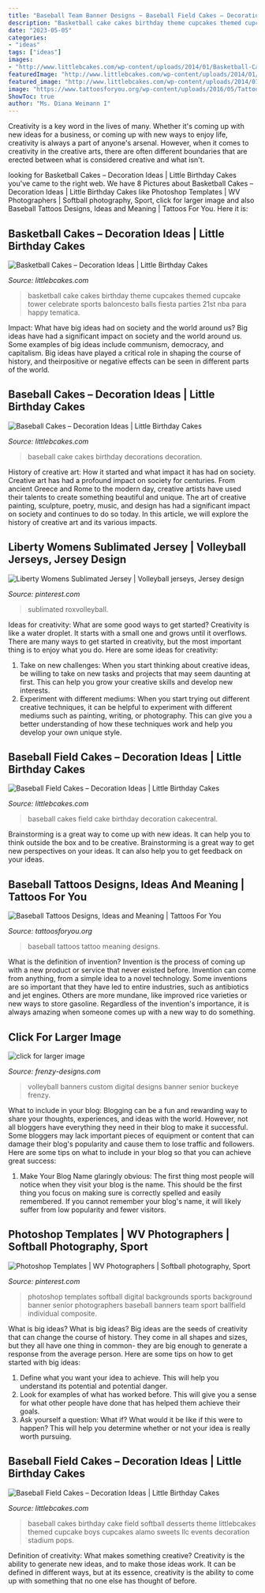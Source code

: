 ```yaml
---
title: "Baseball Team Banner Designs ~ Baseball Field Cakes – Decoration Ideas"
description: "Basketball cake cakes birthday theme cupcakes themed cupcake tower celebrate sports baloncesto balls fiesta parties 21st nba para happy tematica"
date: "2023-05-05"
categories:
- "ideas"
tags: ["ideas"]
images:
- "http://www.littlebcakes.com/wp-content/uploads/2014/01/Basketball-Cake-Balls-682x1024.jpg"
featuredImage: "http://www.littlebcakes.com/wp-content/uploads/2014/01/Baseball-Field-Cake.jpg"
featured_image: "http://www.littlebcakes.com/wp-content/uploads/2014/01/Baseball-Field-Cake.jpg"
image: "https://www.tattoosforyou.org/wp-content/uploads/2016/05/Tattoo-Baseball.jpg"
ShowToc: true
author: "Ms. Diana Weimann I"
---
```



Creativity is a key word in the lives of many. Whether it's coming up with new ideas for a business, or coming up with new ways to enjoy life, creativity is always a part of anyone's arsenal. However, when it comes to creativity in the creative arts, there are often different boundaries that are erected between what is considered creative and what isn't.

	

		
looking for Basketball Cakes – Decoration Ideas | Little Birthday Cakes you've came to the right web. We have 8 Pictures about Basketball Cakes – Decoration Ideas | Little Birthday Cakes like Photoshop Templates | WV Photographers | Softball photography, Sport, click for larger image and also Baseball Tattoos Designs, Ideas and Meaning | Tattoos For You. Here it is:
		
    
## Basketball Cakes – Decoration Ideas | Little Birthday Cakes

<img loading=lazy src="http://www.littlebcakes.com/wp-content/uploads/2014/01/Basketball-Cake-Balls-682x1024.jpg" onerror="this.onerror=null;this.src='https://tse1.mm.bing.net/th?id=OIP.6t2AUa0_UYP5hV_dtgtI7AHaLH&amp;pid=15.1';" alt="Basketball Cakes – Decoration Ideas | Little Birthday Cakes">

_Source: littlebcakes.com_

>basketball cake cakes birthday theme cupcakes themed cupcake tower celebrate sports baloncesto balls fiesta parties 21st nba para happy tematica. 

	

Impact: What have big ideas had on society and the world around us?
Big ideas have had a significant impact on society and the world around us. Some examples of big ideas include communism, democracy, and capitalism. Big ideas have played a critical role in shaping the course of history, and theirpositive or negative effects can be seen in different parts of the world.

    
## Baseball Cakes – Decoration Ideas | Little Birthday Cakes

<img loading=lazy src="http://www.littlebcakes.com/wp-content/uploads/2013/08/Baseball-Cake-Decorations.jpg" onerror="this.onerror=null;this.src='https://tse1.mm.bing.net/th?id=OIP.Abz8xnAsK5rJkO0uvF4d4AHaHE&amp;pid=15.1';" alt="Baseball Cakes – Decoration Ideas | Little Birthday Cakes">

_Source: littlebcakes.com_

>baseball cake cakes birthday decorations decoration. 

	

History of creative art: How it started and what impact it has had on society.
Creative art has had a profound impact on society for centuries. From ancient Greece and Rome to the modern day, creative artists have used their talents to create something beautiful and unique. The art of creative painting, sculpture, poetry, music, and design has had a significant impact on society and continues to do so today. In this article, we will explore the history of creative art and its various impacts.

    
## Liberty Womens Sublimated Jersey | Volleyball Jerseys, Jersey Design

<img loading=lazy src="https://i.pinimg.com/736x/04/db/b7/04dbb7d87e0018ec7b428d7641082287.jpg" onerror="this.onerror=null;this.src='https://tse4.mm.bing.net/th?id=OIP.vUwc54bS5jmITlEGsZttDgHaLH&amp;pid=15.1';" alt="Liberty Womens Sublimated Jersey | Volleyball jerseys, Jersey design">

_Source: pinterest.com_

>sublimated roxvolleyball. 

	

Ideas for creativity: What are some good ways to get started?
Creativity is like a water droplet. It starts with a small one and grows until it overflows. There are many ways to get started in creativity, but the most important thing is to enjoy what you do. Here are some ideas for creativity: 
1. Take on new challenges: When you start thinking about creative ideas, be willing to take on new tasks and projects that may seem daunting at first. This can help you grow your creative skills and develop new interests. 
2. Experiment with different mediums: When you start trying out different creative techniques, it can be helpful to experiment with different mediums such as painting, writing, or photography. This can give you a better understanding of how these techniques work and help you develop your own unique style. 

    
## Baseball Field Cakes – Decoration Ideas | Little Birthday Cakes

<img loading=lazy src="http://www.littlebcakes.com/wp-content/uploads/2014/01/Pictures-of-Baseball-Field-Cakes.jpg" onerror="this.onerror=null;this.src='https://tse2.mm.bing.net/th?id=OIP.2R0KkGrKWXBwGvvfjieHnAHaE6&amp;pid=15.1';" alt="Baseball Field Cakes – Decoration Ideas | Little Birthday Cakes">

_Source: littlebcakes.com_

>baseball cakes field cake birthday decoration cakecentral. 

	

Brainstorming is a great way to come up with new ideas. It can help you to think outside the box and to be creative. Brainstorming is a great way to get new perspectives on your ideas. It can also help you to get feedback on your ideas.

    
## Baseball Tattoos Designs, Ideas And Meaning | Tattoos For You

<img loading=lazy src="https://www.tattoosforyou.org/wp-content/uploads/2016/05/Tattoo-Baseball.jpg" onerror="this.onerror=null;this.src='https://tse3.mm.bing.net/th?id=OIP.KyvMge1-_LVw-6r_HXHlRQHaLH&amp;pid=15.1';" alt="Baseball Tattoos Designs, Ideas and Meaning | Tattoos For You">

_Source: tattoosforyou.org_

>baseball tattoos tattoo meaning designs. 

	

What is the definition of invention?
Invention is the process of coming up with a new product or service that never existed before. Invention can come from anything, from a simple idea to a novel technology. Some inventions are so important that they have led to entire industries, such as antibiotics and jet engines. Others are more mundane, like improved rice varieties or new ways to store gasoline. Regardless of the invention's importance, it is always amazing when someone comes up with a new way to do something.

    
## Click For Larger Image

<img loading=lazy src="http://www.frenzy-designs.com/store/sc_images/products/1630_large_image.jpg" onerror="this.onerror=null;this.src='https://tse4.mm.bing.net/th?id=OIP.65GxyMyiqXIindSDV1uqRAHaLG&amp;pid=15.1';" alt="click for larger image">

_Source: frenzy-designs.com_

>volleyball banners custom digital designs banner senior buckeye frenzy. 

	

What to include in your blog:
Blogging can be a fun and rewarding way to share your thoughts, experiences, and ideas with the world. However, not all bloggers have everything they need in their blog to make it successful. Some bloggers may lack important pieces of equipment or content that can damage their blog's popularity and cause them to lose traffic and followers. Here are some tips on what to include in your blog so that you can achieve great success:
1. Make Your Blog Name glaringly obvious: The first thing most people will notice when they visit your blog is the name. This should be the first thing you focus on making sure is correctly spelled and easily remembered. If you cannot remember your blog's name, it will likely suffer from low popularity and fewer visitors.


    
## Photoshop Templates | WV Photographers | Softball Photography, Sport

<img loading=lazy src="https://i.pinimg.com/736x/eb/56/2b/eb562b693967c28d8c651315cadfd70f.jpg" onerror="this.onerror=null;this.src='https://tse2.mm.bing.net/th?id=OIP.mi5wa_Zv49bGNHEShmt-bgHaO0&amp;pid=15.1';" alt="Photoshop Templates | WV Photographers | Softball photography, Sport">

_Source: pinterest.com_

>photoshop templates softball digital backgrounds sports background banner senior photographers baseball banners team sport ballfield individual composite. 

	

What is big ideas?
What is big ideas? Big ideas are the seeds of creativity that can change the course of history. They come in all shapes and sizes, but they all have one thing in common- they are big enough to generate a response from the average person. Here are some tips on how to get started with big ideas: 
1. Define what you want your idea to achieve. This will help you understand its potential and potential danger. 
2. Look for examples of what has worked before. This will give you a sense for what other people have done that has helped them achieve their goals. 
3. Ask yourself a question: What if? What would it be like if this were to happen? This will help you determine whether or not your idea is really worth pursuing. 

    
## Baseball Field Cakes – Decoration Ideas | Little Birthday Cakes

<img loading=lazy src="http://www.littlebcakes.com/wp-content/uploads/2014/01/Baseball-Field-Cake.jpg" onerror="this.onerror=null;this.src='https://tse4.mm.bing.net/th?id=OIP.T1WlVZPn_aN9JxBwEPvCnwHaHH&amp;pid=15.1';" alt="Baseball Field Cakes – Decoration Ideas | Little Birthday Cakes">

_Source: littlebcakes.com_

>baseball cakes birthday cake field softball desserts theme littlebcakes themed cupcake boys cupcakes alamo sweets llc events decoration stadium pops. 

	

Definition of creativity: What makes something creative?
Creativity is the ability to generate new ideas, and to make those ideas work. It can be defined in different ways, but at its essence, creativity is the ability to come up with something that no one else has thought of before.


